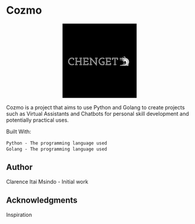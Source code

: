 # Cozmo

<p align="center">
 <img src="https://github.com/claryzw/Chengeto/blob/main/Logo/Chengeto%20Github.png?raw=true" alt="Chengeto Logo")
</p>

Cozmo is a project that aims to use Python and Golang to create projects such as Virtual Assistants and Chatbots for personal skill development and potentially practical uses.

Built With:

    Python - The programming language used
    Golang - The programming language used
    
## Author

Clarence Itai Msindo - Initial work

## Acknowledgments

Inspiration
